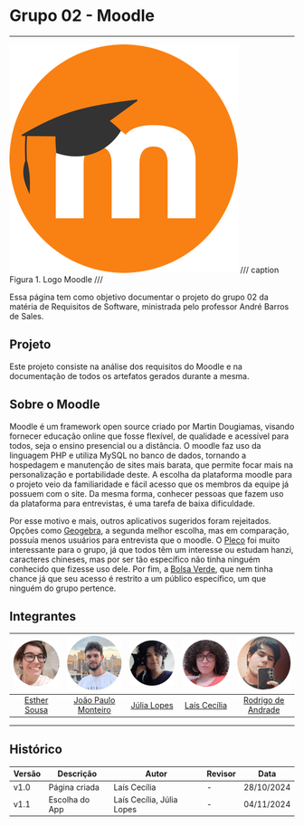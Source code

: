 # Grupo 02 - Moodle
---

![Logo Moodle](./img/logo.png)
/// caption
Figura 1. Logo Moodle
///

Essa página tem como objetivo documentar o projeto do grupo 02 da matéria de Requisitos de Software, ministrada pelo professor André Barros de Sales.

## Projeto

Este projeto consiste na análise dos requisitos do Moodle e na documentação de todos os artefatos gerados durante a mesma.

## Sobre o Moodle

Moodle é um framework open source criado por Martin Dougiamas, visando fornecer educação online que fosse flexível, de qualidade e acessível para todos, seja o ensino presencial ou a distância. O moodle faz uso da linguagem PHP e utiliza MySQL no banco de dados, tornando a hospedagem e manutenção de sites mais barata, que permite focar mais na personalização e portabilidade deste.
A escolha da plataforma moodle para o projeto veio da familiaridade e fácil acesso que os membros da equipe já possuem com o site. Da mesma forma, conhecer pessoas que fazem uso da plataforma para entrevistas, é uma tarefa de baixa dificuldade.

Por esse motivo e mais, outros aplicativos sugeridos foram rejeitados. Opções como [Geogebra](https://www.geogebra.org/), a segunda melhor escolha, mas em comparação, possuía menos usuários para entrevista que o moodle. O [Pleco](https://www.pleco.com/) foi muito interessante para o grupo, já que todos têm um interesse ou estudam hanzi, caracteres chineses, mas por ser tão específico não tinha ninguém conhecido que fizesse uso dele. Por fim, a [Bolsa Verde](https://www.gov.br/pt-br/apps/bolsa-verde), que nem tinha chance já que seu acesso é restrito a um público específico, um que ninguém do grupo pertence.

## Integrantes
 
| ![Esther](./img/Est.png) | ![João](./img/Jp.png)| ![Júlia](./img/Jl.png) | ![Laís](./img/Lc.png) | ![Rodrigo](./img/Rod.png) |
|:-----------------------:|:-------------------:|:---------------------:|:--------------------:|:------------------------:|
| [Esther Sousa](https://github.com/EstherSousa)| [João Paulo Monteiro](https://github.com/joaombc) | [Júlia Lopes](https://github.com/WonnzDA) | [Laís Cecília](https://github.com/Laisczt) | [Rodrigo de Andrade](https://github.com/OrlandiRodrigo ) 

---

## Histórico

| Versão | Descrição      | Autor                     | Revisor     | Data       |
|--------|----------------|---------------------------|-------------|------------|
| v1.0   | Página criada  | Laís Cecília              |      -      | 28/10/2024 |
| v1.1   | Escolha do App | Laís Cecília, Júlia Lopes |      -      | 04/11/2024 |


